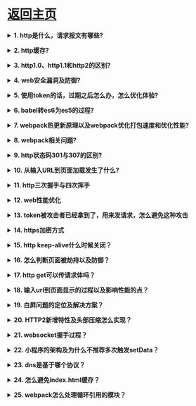 # [返回主页](https://github.com/evenMai92/front-end-interview/blob/master/README.md)

<b><details><summary>1. http是什么，请求报文有哪些?</summary></b>
答案：

1. http(Hypertext transfer protocol)超文本传输协议，通过浏览器和服务器进行数据交互，进行超文本（文本、图片、视频等）传输的规定。也就是说，http协议规定了超文本传输所要遵守的规则；HTTP协议的特点：
* HTTP协议是无状态的
* HTTP协议是无连接的
* HTTP是媒体独立的

2.请求报文包含请求行、请求头和请求体

[详解](https://www.cnblogs.com/lmh001/p/9928517.html)

公司：金蝶科技、腾讯
</details>

<b><details><summary>2. http缓存?</summary></b>
答案：
[详解](https://www.jianshu.com/p/54cc04190252)

公司：金蝶科技、腾讯、阿里
</details>

<b><details><summary>3. http1.0、http1.1和http2的区别?</summary></b>
答案：
[详解](https://www.cnblogs.com/heluan/p/8620312.html)

公司：金蝶科技
</details>

<b><details><summary>4. web安全漏洞及防御?</summary></b>
答案：
[详解](https://www.cnblogs.com/fundebug/p/details-about-6-web-security.html)

公司：腾讯
</details>

<b><details><summary>5. 使用token的话，过期之后怎么办，怎么优化体验?</summary></b>
答案：
[详解1](https://zhuanlan.zhihu.com/p/54598246)
[详解2](https://segmentfault.com/a/1190000016946316)

公司：腾讯，顺丰科技
</details>

<b><details><summary>6. babel转es6为es5的过程?</summary></b>
答案：
>ES6代码输入 ==》 babylon进行解析 ==》 得到AST
==》 plugin用babel-traverse对AST树进行遍历转译 ==》 得到新的AST树
==》 用babel-generator通过AST树生成ES5代码

[详解](https://www.jianshu.com/p/e9b94b2d52e2)

公司：顺丰科技
</details>

<b><details><summary>7. webpack热更新原理以及webpack优化打包速度和优化性能?</summary></b>
答案：
[详解](https://www.cnblogs.com/gaoht/p/11310365.html)

公司：顺丰科技、阿里
</details>

<b><details><summary>8. webpack相关问题?</summary></b>
问题：
- webpack
  - 单独将代码库(如antd)打扮成一个js文件？
    - 打包时，会将antd打扮成几个文件?
  - 如何按需打包代码(只打包已改动的和相关的代码包)
  - 多页面应用打包?
    - 多页面应用的依赖管理
  - ssr和spa的混合打包问题
  - 分模块打包

公司：腾讯、抖音
</details>

<b><details><summary>9. http状态码301与307的区别?</summary></b>
问题：[详解](https://www.wanghuiblog.com/post/301-302-307-redirection/)

公司：腾讯音乐
</details>

<b><details><summary>10. 从输入URL到页面加载发生了什么?</summary></b>
答案：[详解](https://segmentfault.com/a/1190000006879700)

公司：顺丰科技
</details>

<b><details><summary>11. http三次握手与四次挥手</summary></b>
答案：[详解](https://baijiahao.baidu.com/s?id=1654225744653405133&wfr=spider&for=pc)

公司：顺丰科技
</details>

<b><details><summary>12. web性能优化</summary></b>
答案：

[重排与重绘](https://mp.weixin.qq.com/s/BboZ5wxNaXXjpAFignOYdw)

[加载技术](https://www.jianshu.com/p/ba9759384ecf)

[白屏优化](https://segmentfault.com/a/1190000020383064?utm_source=tag-newest)

[更多](https://zhuanlan.zhihu.com/p/39878259)

公司：顺丰科技
</details>

<b><details><summary>13. token被攻击者已经拿到了，用来发请求，怎么避免这种攻击</summary></b>
答案：

* 在存储的时候把 token 进行对称加密存储，用时解开。
* 将请求 URL、时间戳、token 三者进行合并加盐签名，服务端校验有效性。
* HTTPS 对 URL 进行判断

公司：腾讯
</details>

<b><details><summary>14. https加密方式</summary></b>
答案：[详解](https://segmentfault.com/a/1190000019687184)

公司：腾讯
</details>

<b><details><summary>15. http keep-alive什么时候关闭？</summary></b>
答案：[详解](https://blog.51cto.com/yangsj/1788301)

公司：腾讯微视
</details>

<b><details><summary>16. 怎么判断页面被劫持以及防御？</summary></b>
答案：[详解](https://zhuanlan.zhihu.com/p/32059056)

公司：腾讯微视
</details>

<b><details><summary>17. http get可以传请求体吗？</summary></b>
答案：[详解](https://www.jianshu.com/p/c025273d78db)

公司：腾讯微视
</details>

<b><details><summary>18. 输入url到页面显示的过程以及影响性能的点？</summary></b>
答案：[详解](https://juejin.cn/post/6895616443334066183)

公司：腾讯微保
</details>

<b><details><summary>19. 白屏问题的定位及解决方案？</summary></b>
答案：

公司：腾讯微保
</details>

<b><details><summary>20. HTTP2新增特性及头部压缩怎么实现？</summary></b>
答案：[详解头部压缩](https://www.cnblogs.com/cangqinglang/p/12629087.html)

公司：联想
</details>

<b><details><summary>21. websocket握手过程？</summary></b>
答案：[详解](https://blog.csdn.net/yournevermore/article/details/103067079)

公司：腾讯
</details>

<b><details><summary>22. 小程序的架构及为什么不推荐多次触发setData？</summary></b>
答案：
[架构讨论](https://www.zhihu.com/question/446103629/answer/1801809960)
[架构设计](https://www.cnblogs.com/wonyun/p/11168698.html)
[setData问题](https://developers.weixin.qq.com/miniprogram/dev/framework/performance/tips.html)

公司：腾讯
</details>

<b><details><summary>23. dns是基于哪个协议？</summary></b>
答案：[详解](https://www.cnblogs.com/lsgxeva/p/8321192.html)

公司：腾讯
</details>

<b><details><summary>24. 怎么避免index.html缓存？</summary></b>
答案：[详解](https://www.jianshu.com/p/eaad6e4757e5)

公司：顺丰
</details>

<b><details><summary>25. webpack怎么处理循环引用的模块？</summary></b>
答案：[详解](https://www.yuque.com/u1113084/dsregg/nolwsb)

公司：元戎启行
</details>